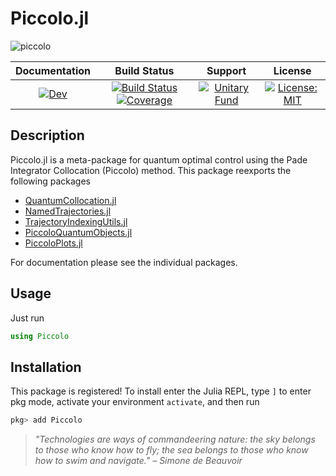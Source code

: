 # Piccolo.jl

![piccolo](../assets/piccolo_logo_light_text.png)
  
| **Documentation** | **Build Status** | **Support** | **License** |
|:-----------------:|:----------------:|:-----------:|:---------:|
| [![Dev](https://img.shields.io/badge/docs-dev-blue.svg)](https://kestrelquantum.github.io/QuantumCollocation.jl/dev/) | [![Build Status](https://github.com/kestrelquantum/QuantumCollocation.jl/actions/workflows/CI.yml/badge.svg?branch=main)](https://github.com/kestrelquantum/QuantumCollocation.jl/actions/workflows/CI.yml?query=branch%3Amain) [![Coverage](https://codecov.io/gh/kestrelquantum/QuantumCollocation.jl/branch/main/graph/badge.svg)](https://codecov.io/gh/kestrelquantum/QuantumCollocation.jl)| [![Unitary Fund](https://img.shields.io/badge/Supported%20By-Unitary%20Fund-FFFF00.svg)](https://unitary.fund) | [![License: MIT](https://img.shields.io/badge/License-MIT-yellow.svg)](https://opensource.org/licenses/MIT)

## Description
Piccolo.jl is a meta-package for quantum optimal control using the Pade Integrator Collocation (Piccolo) method. This package reexports the following packages

- [QuantumCollocation.jl](https://github.com/kestrelquantum/QuantumCollocation.jl)
- [NamedTrajectories.jl](https://github.com/kestrelquantum/NamedTrajectories.jl)
- [TrajectoryIndexingUtils.jl](https://github.com/kestrelquantum/TrajectoryIndexingUtils.jl)
- [PiccoloQuantumObjects.jl](https:/github.com/kestrelquantum/PiccoloQuantumObjects.jl)
- [PiccoloPlots.jl](https:/github.com/kestrelquantum/PiccoloPlots.jl)

For documentation please see the individual packages.

## Usage

Just run
```julia
using Piccolo
```

## Installation
This package is registered! To install enter the Julia REPL, type `]` to enter pkg mode, activate your environment `activate`, and then run 
```julia
pkg> add Piccolo
```

> *"Technologies are ways of commandeering nature: the sky belongs to those who know how to fly; the sea belongs to those who know how to swim and navigate." &ndash; Simone de Beauvoir*
